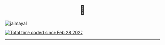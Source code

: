 
<h1 align="center">👋</h1>
<span align="right"> <img src="https://komarev.com/ghpvc/?username=jaimayal&label=Profile%20views&color=0e75b6&style=flat" alt="jaimayal" /> </span>

<a align="left" href="https://wakatime.com/@7c21ee74-023f-484a-9f11-8b44748f5a18"><img src="https://wakatime.com/badge/user/7c21ee74-023f-484a-9f11-8b44748f5a18.svg" alt="Total time coded since Feb 28 2022" /></a> 

___
